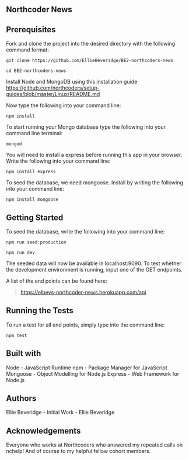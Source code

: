 ## Northcoder News

## Prerequisites

Fork and clone the project into the desired directory with the following command format:
````
git clone https://github.com/EllieBeveridge/BE2-northcoders-news

cd BE2-northcoders-news
````

Install Node and MongoDB using this installation guide https://github.com/northcoders/setup-guides/blob/master/Linux/README.md

Now type the following into your command line:

````
npm install
````

To start running your Mongo database type the following into your command line terminal:

````
mongod
````

You will need to install a express before running this app in your browser.
Write the following into your command line:

````
npm install express
````

To seed the database, we need mongoose. Install by writing the following into your command line:

````
npm install mongoose
````

## Getting Started

To seed the database, write the following into your command line:

````
npm run seed:production

npm run dev
`````

The seeded data will now be available in localhost:9090. To test whether the development environment is running, input one of the GET endpoints.

A list of the end points can be found here:

> https://elbevs-northcoder-news.herokuapp.com/api

## Running the Tests

To run a test for all end points, simply type into the command line:

````
npm test
````

## Built with

Node - JavaScript Runtime
npm - Package Manager for JavaScript
Mongoose - Object Modelling for Node.js
Express - Web Framework for Node.js

## Authors

Ellie Beveridge - Initial Work - Ellie Beveridge

## Acknowledgements

Everyone who works at Northcoders who answered my repeated calls on nchelp! And of course to my helpful fellow cohort members.
